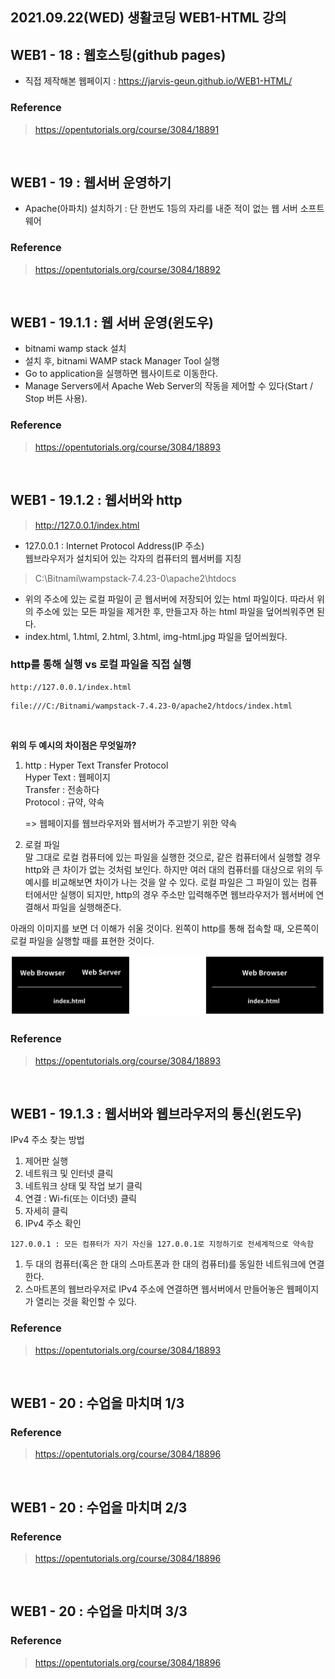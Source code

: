 ## 2021.09.22(WED) 생활코딩 WEB1-HTML 강의

## WEB1 - 18 : 웹호스팅(github pages)
- 직접 제작해본 웹페이지 : https://jarvis-geun.github.io/WEB1-HTML/
### Reference
> https://opentutorials.org/course/3084/18891

<br>

## WEB1 - 19 : 웹서버 운영하기
- Apache(아파치) 설치하기 : 단 한번도 1등의 자리를 내준 적이 없는 웹 서버 소프트웨어

### Reference
> https://opentutorials.org/course/3084/18892

<br>

## WEB1 - 19.1.1 : 웹 서버 운영(윈도우)
- bitnami wamp stack 설치
- 설치 후, bitnami WAMP stack Manager Tool 실행
- Go to application을 실행하면 웹사이트로 이동한다.
- Manage Servers에서 Apache Web Server의 작동을 제어할 수 있다(Start / Stop 버튼 사용).

### Reference
> https://opentutorials.org/course/3084/18893

<br>

## WEB1 - 19.1.2 : 웹서버와 http

> http://127.0.0.1/index.html

- 127.0.0.1 : Internet Protocol Address(IP 주소)<br>
  웹브라우저가 설치되어 있는 각자의 컴퓨터의 웹서버를 지칭

> C:\Bitnami\wampstack-7.4.23-0\apache2\htdocs

- 위의 주소에 있는 로컬 파일이 곧 웹서버에 저장되어 있는 html 파일이다. 따라서 위의 주소에 있는 모든 파일을 제거한 후, 만들고자 하는 html 파일을 덮어씌워주면 된다.
- index.html, 1.html, 2.html, 3.html, img-html.jpg 파일을 덮어씌웠다.

### http를 통해 실행 vs 로컬 파일을 직접 실행
```
http://127.0.0.1/index.html
```

```
file:///C:/Bitnami/wampstack-7.4.23-0/apache2/htdocs/index.html
```
<br>

**위의 두 예시의 차이점은 무엇일까?**

1. http : Hyper Text Transfer Protocol<br>
   Hyper Text : 웹페이지<br>
   Transfer : 전송하다<br>
   Protocol : 규약, 약속<br>

   => 웹페이지를 웹브라우저와 웹서버가 주고받기 위한 약속

2. 로컬 파일<br>
   말 그대로 로컬 컴퓨터에 있는 파일을 실행한 것으로, 같은 컴퓨터에서 실행할 경우 http와 큰 차이가 없는 것처럼 보인다. 하지만 여러 대의 컴퓨터를 대상으로 위의 두 예시를 비교해보면 차이가 나는 것을 알 수 있다. 로컬 파일은 그 파일이 있는 컴퓨터에서만 실행이 되지만, http의 경우 주소만 입력해주면 웹브라우저가 웹서버에 연결해서 파일을 실행해준다.

아래의 이미지를 보면 더 이해가 쉬울 것이다. 왼쪽이 http를 통해 접속할 때, 오른쪽이 로컬 파일을 실행할 때를 표현한 것이다.

![image](WEB1-HTML_3_img_1.png)

### Reference
> https://opentutorials.org/course/3084/18893

<br>

## WEB1 - 19.1.3 : 웹서버와 웹브라우저의 통신(윈도우)

IPv4 주소 찾는 방법
1. 제어판 실행
2. 네트워크 및 인터넷 클릭
3. 네트워크 상태 및 작업 보기 클릭
4. 연결 : Wi-fi(또는 이더넷) 클릭
5. 자세히 클릭
6. IPv4 주소 확인

```
127.0.0.1 : 모든 컴퓨터가 자기 자신을 127.0.0.1로 지정하기로 전세계적으로 약속함
```

1. 두 대의 컴퓨터(혹은 한 대의 스마트폰과 한 대의 컴퓨터)를 동일한 네트워크에 연결한다.
2. 스마트폰의 웹브라우저로 IPv4 주소에 연결하면 웹서버에서 만들어놓은 웹페이지가 열리는 것을 확인할 수 있다.

### Reference
> https://opentutorials.org/course/3084/18893

<br>

## WEB1 - 20 : 수업을 마치며 1/3
### Reference
> https://opentutorials.org/course/3084/18896

<br>

## WEB1 - 20 : 수업을 마치며 2/3
### Reference
> https://opentutorials.org/course/3084/18896

<br>

## WEB1 - 20 : 수업을 마치며 3/3
### Reference
> https://opentutorials.org/course/3084/18896